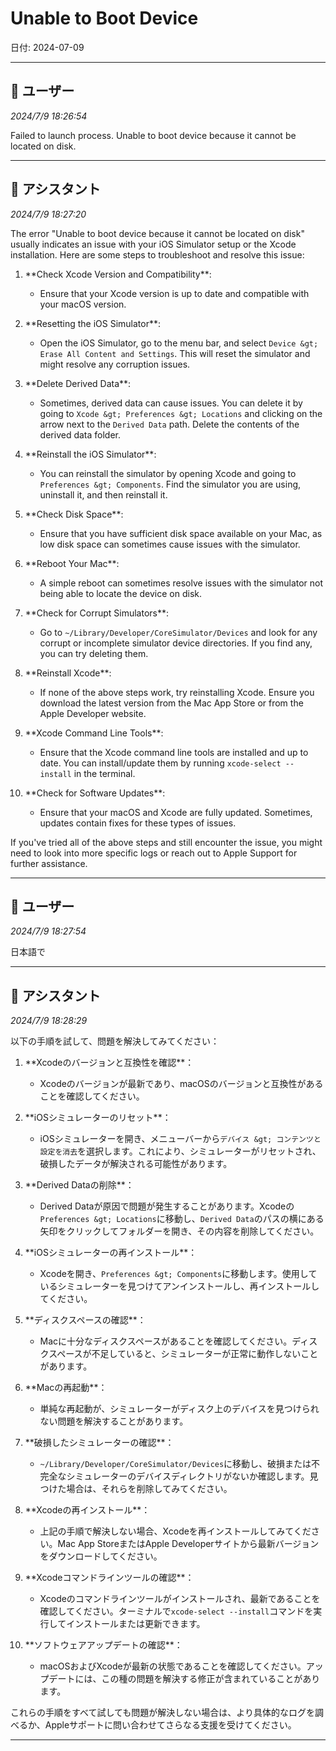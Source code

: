 # Unable to Boot Device

日付: 2024-07-09

---

## 👤 ユーザー
*2024/7/9 18:26:54*

Failed to launch process. Unable to boot device because it cannot be located on disk.

---

## 🤖 アシスタント
*2024/7/9 18:27:20*

The error "Unable to boot device because it cannot be located on disk" usually indicates an issue with your iOS Simulator setup or the Xcode installation. Here are some steps to troubleshoot and resolve this issue:

1. \*\*Check Xcode Version and Compatibility\*\*:
   - Ensure that your Xcode version is up to date and compatible with your macOS version.

2. \*\*Resetting the iOS Simulator\*\*:
   - Open the iOS Simulator, go to the menu bar, and select `Device &gt; Erase All Content and Settings`. This will reset the simulator and might resolve any corruption issues.

3. \*\*Delete Derived Data\*\*:
   - Sometimes, derived data can cause issues. You can delete it by going to `Xcode &gt; Preferences &gt; Locations` and clicking on the arrow next to the `Derived Data` path. Delete the contents of the derived data folder.

4. \*\*Reinstall the iOS Simulator\*\*:
   - You can reinstall the simulator by opening Xcode and going to `Preferences &gt; Components`. Find the simulator you are using, uninstall it, and then reinstall it.

5. \*\*Check Disk Space\*\*:
   - Ensure that you have sufficient disk space available on your Mac, as low disk space can sometimes cause issues with the simulator.

6. \*\*Reboot Your Mac\*\*:
   - A simple reboot can sometimes resolve issues with the simulator not being able to locate the device on disk.

7. \*\*Check for Corrupt Simulators\*\*:
   - Go to `~/Library/Developer/CoreSimulator/Devices` and look for any corrupt or incomplete simulator device directories. If you find any, you can try deleting them.

8. \*\*Reinstall Xcode\*\*:
   - If none of the above steps work, try reinstalling Xcode. Ensure you download the latest version from the Mac App Store or from the Apple Developer website.

9. \*\*Xcode Command Line Tools\*\*:
   - Ensure that the Xcode command line tools are installed and up to date. You can install/update them by running `xcode-select --install` in the terminal.

10. \*\*Check for Software Updates\*\*:
    - Ensure that your macOS and Xcode are fully updated. Sometimes, updates contain fixes for these types of issues.

If you've tried all of the above steps and still encounter the issue, you might need to look into more specific logs or reach out to Apple Support for further assistance.

---

## 👤 ユーザー
*2024/7/9 18:27:54*

日本語で

---

## 🤖 アシスタント
*2024/7/9 18:28:29*

以下の手順を試して、問題を解決してみてください：

1. \*\*Xcodeのバージョンと互換性を確認\*\*：
   - Xcodeのバージョンが最新であり、macOSのバージョンと互換性があることを確認してください。

2. \*\*iOSシミュレーターのリセット\*\*：
   - iOSシミュレーターを開き、メニューバーから`デバイス &gt; コンテンツと設定を消去`を選択します。これにより、シミュレーターがリセットされ、破損したデータが解決される可能性があります。

3. \*\*Derived Dataの削除\*\*：
   - Derived Dataが原因で問題が発生することがあります。Xcodeの`Preferences &gt; Locations`に移動し、`Derived Data`のパスの横にある矢印をクリックしてフォルダーを開き、その内容を削除してください。

4. \*\*iOSシミュレーターの再インストール\*\*：
   - Xcodeを開き、`Preferences &gt; Components`に移動します。使用しているシミュレーターを見つけてアンインストールし、再インストールしてください。

5. \*\*ディスクスペースの確認\*\*：
   - Macに十分なディスクスペースがあることを確認してください。ディスクスペースが不足していると、シミュレーターが正常に動作しないことがあります。

6. \*\*Macの再起動\*\*：
   - 単純な再起動が、シミュレーターがディスク上のデバイスを見つけられない問題を解決することがあります。

7. \*\*破損したシミュレーターの確認\*\*：
   - `~/Library/Developer/CoreSimulator/Devices`に移動し、破損または不完全なシミュレーターのデバイスディレクトリがないか確認します。見つけた場合は、それらを削除してみてください。

8. \*\*Xcodeの再インストール\*\*：
   - 上記の手順で解決しない場合、Xcodeを再インストールしてみてください。Mac App StoreまたはApple Developerサイトから最新バージョンをダウンロードしてください。

9. \*\*Xcodeコマンドラインツールの確認\*\*：
   - Xcodeのコマンドラインツールがインストールされ、最新であることを確認してください。ターミナルで`xcode-select --install`コマンドを実行してインストールまたは更新できます。

10. \*\*ソフトウェアアップデートの確認\*\*：
    - macOSおよびXcodeが最新の状態であることを確認してください。アップデートには、この種の問題を解決する修正が含まれていることがあります。

これらの手順をすべて試しても問題が解決しない場合は、より具体的なログを調べるか、Appleサポートに問い合わせてさらなる支援を受けてください。

---
